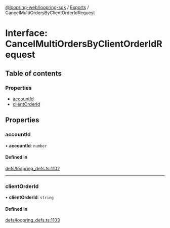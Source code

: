 [@loopring-web/loopring-sdk](../README.md) / [Exports](../modules.md) / CancelMultiOrdersByClientOrderIdRequest

# Interface: CancelMultiOrdersByClientOrderIdRequest

## Table of contents

### Properties

- [accountId](CancelMultiOrdersByClientOrderIdRequest.md#accountid)
- [clientOrderId](CancelMultiOrdersByClientOrderIdRequest.md#clientorderid)

## Properties

### accountId

• **accountId**: `number`

#### Defined in

[defs/loopring_defs.ts:1102](https://github.com/Loopring/loopring_sdk/blob/1830d54/src/defs/loopring_defs.ts#L1102)

___

### clientOrderId

• **clientOrderId**: `string`

#### Defined in

[defs/loopring_defs.ts:1103](https://github.com/Loopring/loopring_sdk/blob/1830d54/src/defs/loopring_defs.ts#L1103)
